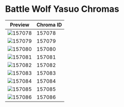# Battle Wolf Yasuo Chromas

| Preview | Chroma ID |
|---------|-----------|
| ![157078](https://raw.communitydragon.org/latest/plugins/rcp-be-lol-game-data/global/default/v1/champion-chroma-images/157/157078.png) | 157078 |
| ![157079](https://raw.communitydragon.org/latest/plugins/rcp-be-lol-game-data/global/default/v1/champion-chroma-images/157/157079.png) | 157079 |
| ![157080](https://raw.communitydragon.org/latest/plugins/rcp-be-lol-game-data/global/default/v1/champion-chroma-images/157/157080.png) | 157080 |
| ![157081](https://raw.communitydragon.org/latest/plugins/rcp-be-lol-game-data/global/default/v1/champion-chroma-images/157/157081.png) | 157081 |
| ![157082](https://raw.communitydragon.org/latest/plugins/rcp-be-lol-game-data/global/default/v1/champion-chroma-images/157/157082.png) | 157082 |
| ![157083](https://raw.communitydragon.org/latest/plugins/rcp-be-lol-game-data/global/default/v1/champion-chroma-images/157/157083.png) | 157083 |
| ![157084](https://raw.communitydragon.org/latest/plugins/rcp-be-lol-game-data/global/default/v1/champion-chroma-images/157/157084.png) | 157084 |
| ![157085](https://raw.communitydragon.org/latest/plugins/rcp-be-lol-game-data/global/default/v1/champion-chroma-images/157/157085.png) | 157085 |
| ![157086](https://raw.communitydragon.org/latest/plugins/rcp-be-lol-game-data/global/default/v1/champion-chroma-images/157/157086.png) | 157086 |
